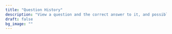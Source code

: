 ```yaml
---
title: "Question History"
description: "View a question and the correct answer to it, and possibly a user's answer too"
draft: false
bg_image: ""
---
```

